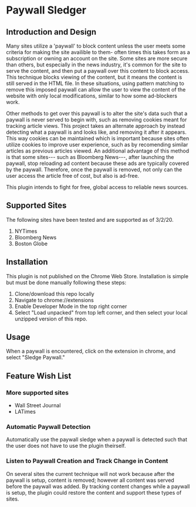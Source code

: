 # Paywall Sledger 
## Introduction and Design
Many sites utilize a 'paywall' to block content unless the user meets some criteria for making the site availible to them- often times this takes form as a subscription or owning an account on the site. Some sites are more secure than others, but especially in the news industry, it's common for the site to serve the content, and then put a paywall over this content to block access. This technique blocks viewing of the content, but it means the content is still served in the HTML file. In these situations, using pattern matching to remove this imposed paywall can allow the user to view the content of the website with only local modifications, similar to how some ad-blockers work.  


Other methods to get over this paywall is to alter the site's data such that a paywall is never served to begin with, such as removing cookies meant for tracking article views. This project takes an alternate approach by instead detecting what a paywall is and looks like, and removing it after it appears. This way cookies can be maintained which is important because sites often utilize cookies to improve user experience, such as by recomending similar articles as previous articles viewed. An additional advantage of this method is that some sites--- such as Bloomberg News---, after launching the paywall, stop reloading ad content because these ads are typically covered by the paywall. Therefore, once the paywall is removed, not only can the user access the article free of cost, but also is ad-free. 


This plugin intends to fight for free, global access to reliable news sources. 

## Supported Sites 
The following sites have been tested and are supported as of 3/2/20. 
1. NYTimes 
2. Bloomberg News 
3. Boston Globe

## Installation 
This plugin is not published on the Chrome Web Store. Installation is simple but must be done manually following these steps: 

1. Clone/download this repo locally 
2. Navigate to chrome://extensions
3. Enable Developer Mode in the top right corner
4. Select "Load unpacked" from top left corner, and then select your local unzipped version of this repo. 

## Usage 
When a paywall is encountered, click on the extension in chrome, and select "Sledge Paywall." 

## Feature Wish List 
### More supported sites 
- Wall Street Journal 
- LATimes 

### Automatic Paywall Detection 
Automatically use the paywall sledge when a paywall is detected such that the user does not have to use the plugin theirself.


### Listen to Paywall Creation and Track Change in Content
On several sites the current technique will not work because after the paywall is setup, content is removed; however all content was served before the paywall was added. By tracking content changes while a paywall is setup, the plugin could restore the content and support these types of sites. 

